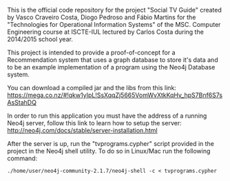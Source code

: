 This is the official code repository for the project "Social TV Guide" created by Vasco Craveiro Costa, Diogo Pedroso and Fábio Martins for the "Technologies for Operational Information Systems" of the MSC. Computer Engineering course at ISCTE-IUL lectured by Carlos Costa during the 2014/2015 school year.

This project is intended to provide a proof-of-concept for a Recommendation system that uses a graph database to store it's data and to be an example implementation of a program using the Neo4j Database system.

You can download a compiled jar and the libs from this link:
https://mega.co.nz/#!qkw1yIpL!SsXqqZj5665VomWvXtkKqHv_hpS7Bnf6S7sAsStahDQ

In order to run this application you must have the address of a running Neo4j server, follow this link to learn how to setup the server:
http://neo4j.com/docs/stable/server-installation.html

After the server is up, run the "tvprograms.cypher" script provided in the project in the Neo4j shell utility. To do so in Linux/Mac run the following command:

```
./home/user/neo4j-community-2.1.7/neo4j-shell -c < tvprograms.cypher
```
